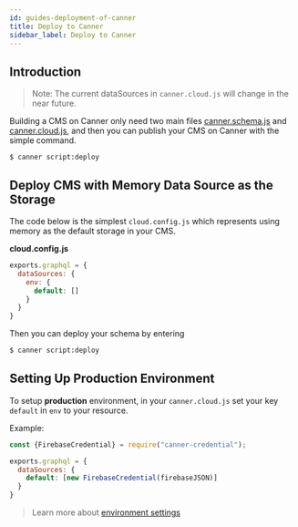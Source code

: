 ```yaml
---
id: guides-deployment-of-canner
title: Deploy to Canner
sidebar_label: Deploy to Canner
---
```


## Introduction

> Note: The current dataSources in `canner.cloud.js` will change in the near future.

Building a CMS on Canner only need two main files [canner.schema.js](guides-setup#initial-your-schema) and [canner.cloud.js](cli-canner-cloud-js), and then you can publish your CMS on Canner with the simple command.

```
$ canner script:deploy
```

## Deploy CMS with Memory Data Source as the Storage

The code below is the simplest `cloud.config.js` which represents using memory as the default storage in your CMS. 

**cloud.config.js**

```js
exports.graphql = {
  dataSources: {
    env: {
      default: []
    }
  }
}
```

Then you can deploy your schema by entering

```sh
$ canner script:deploy
```

## Setting Up Production Environment

To setup **production** environment, in your `canner.cloud.js` set your key `default` in `env` to your resource.

Example:

```js
const {FirebaseCredential} = require("canner-credential");

exports.graphql = {
  dataSources: {
    default: [new FirebaseCredential(firebaseJSON)]
  }
}
```

> Learn more about [environment settings](cli-canner-cloud-js#environment-env)
